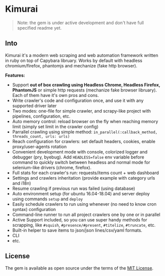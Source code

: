 # Kimurai

> Note: the gem is under active development and don't have full specified readme yet.

## Into
Kimurai it's a modern web scraping and web automation framework written in ruby on top of Capybara libruary.
Works by default with headless chromium/firefox, phantomjs and mechanize (fake http browser).

**Features:**
* Support **out of box crawling using Headless Chrome, Headless Firefox, PhantomJS** or simple http requests (mechanize fake browser libruary). Each of them have it's own pros and cons.
* Write crawler's code and configuration once, and use it with any supported driver later
* Two modes: one-file for simple crawler, and scrapy-like project with pipelines, configuration, etc.
* Auto memory control: reload browser on the fly when reaching memory limit (simply set limit in the crawler config)
* Parrallel crawling using simple method: `in_parallel(:callback_method, threads_count, urls: urls)`
* Reach configuration for crawlers: set default headers, cookies, enable proxy/user-agents rotation
* Convenient development mode with console, colorized logger and debugger (pry, byebug). Add `HEADLESS=false` env variable before command to quickly switch between headless and normal mode for selenium-like drivers (chrome, firefox).
* Full stats for each crawler's run: requests/items count + web dashboard
* Settings and crawlers inheritation (provide example with category urls and i18n)
* Resume crawling if previous run was failed (using database)
* Auto environment setup (for ubuntu 16.04-18.04) and server deploy using commands `setup` and `deploy`
* Easily schedule crawlers to run using whenever (no need to know cron syntax) configuration
* Command-line runner to run all project crawlers one by one or in parallel
* Active Support included, so you can use super handy methods for scrapping, like `#squish`, `#presence/#present`, `#titelize`, `#truncate`, etc.
* Built-in helper to save items to json/json lines/csv/yaml formats.
* CLI
* etc.

## License
The gem is available as open source under the terms of the [MIT License](https://opensource.org/licenses/MIT).
